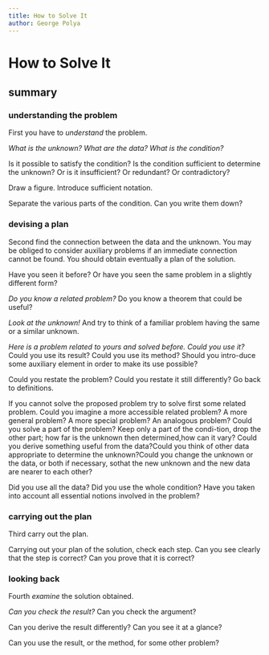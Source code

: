 ```yaml
---
title: How to Solve It
author: George Polya
---
```


# How to Solve It

## summary

### understanding the problem

First you have to _understand_ the problem.

*What is the unknown? What are the data? What is the condition?*

Is it possible to satisfy the condition?  Is the condition sufficient to determine the unknown? Or is it insufficient? Or redundant? Or contradictory?

Draw a figure. Introduce sufficient notation.

Separate the various parts of the condition. Can you write them down?

### devising a plan

Second find the connection between the data and the unknown. You may be obliged to consider auxiliary problems if an immediate connection cannot be found. You should obtain eventually a plan of the solution.

Have you seen it before? Or have you seen the same problem in a slightly different form?

*Do you know a related problem?* Do you know a theorem that could be useful?

*Look at the unknown!* And try to think of a familiar problem having the same or a similar unknown.

*Here is a problem related to yours and solved before. Could you use it?* Could you use its result? Could you use its method? Should you intro-duce some auxiliary element in order to make its use possible?

Could you restate the problem? Could you restate it still differently? Go back to definitions.

If you cannot solve the proposed problem try to solve first some related problem. Could you imagine a more accessible related problem? A more general problem? A more special problem? An analogous problem? Could you solve a part of the problem? Keep only a part of the condi-tion, drop the other part; how far is the unknown then determined,how can it vary? Could you derive something useful from the data?Could you think of other data appropriate to determine the unknown?Could you change the unknown or the data, or both if necessary, sothat the new unknown and the new data are nearer to each other?

Did you use all the data? Did you use the whole condition? Have you taken into account all essential notions involved in the problem?

### carrying out the plan

Third carry out the plan.

Carrying out your plan of the solution, check each step. Can you see clearly that the step is correct? Can you prove that it is correct?

### looking back

Fourth *examine* the solution obtained.

*Can you check the result?* Can you check the argument?

Can you derive the result differently? Can you see it at a glance?

Can you use the result, or the method, for some other problem?


​				
​			
​		
​	